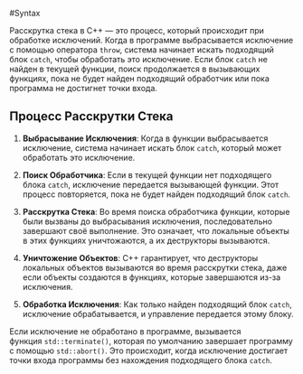 #Syntax

Расскрутка стека в C++ — это процесс, который происходит при обработке исключений. Когда в программе выбрасывается исключение с помощью оператора `throw`, система начинает искать подходящий блок `catch`, чтобы обработать это исключение. Если блок `catch` не найден в текущей функции, поиск продолжается в вызывающих функциях, пока не будет найден подходящий обработчик или пока программа не достигнет точки входа.

## Процесс Расскрутки Стека

1. **Выбрасывание Исключения**: Когда в функции выбрасывается исключение, система начинает искать блок `catch`, который может обработать это исключение.
    
2. **Поиск Обработчика**: Если в текущей функции нет подходящего блока `catch`, исключение передается вызывающей функции. Этот процесс повторяется, пока не будет найден подходящий блок `catch`.
    
3. **Расскрутка Стека**: Во время поиска обработчика функции, которые были вызваны до выбрасывания исключения, последовательно завершают своё выполнение. Это означает, что локальные объекты в этих функциях уничтожаются, а их деструкторы вызываются.
    
4. **Уничтожение Объектов**: C++ гарантирует, что деструкторы локальных объектов вызываются во время расскрутки стека, даже если объекты создаются в функциях, которые завершаются из-за исключения.
    
5. **Обработка Исключения**: Как только найден подходящий блок `catch`, исключение обрабатывается, и управление передается этому блоку.

Если исключение не обработано в программе, вызывается функция `std::terminate()`, которая по умолчанию завершает программу с помощью `std::abort()`. Это происходит, когда исключение достигает точки входа программы без нахождения подходящего блока `catch`.
